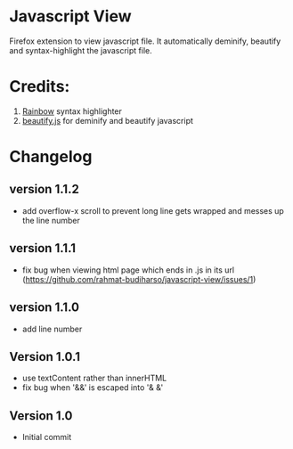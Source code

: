 # Javascript View

Firefox extension to view javascript file. It automatically deminify,
beautify and syntax-highlight the javascript file.

# Credits:
1. [Rainbow](http://craig.is/making/rainbows) syntax highlighter
2. [beautify.js](https://github.com/einars/js-beautify/blob/master/beautify.js)
for deminify and beautify javascript

# Changelog

## version 1.1.2
- add overflow-x scroll to prevent long line gets wrapped and messes up the line number

## version 1.1.1
- fix bug when viewing html page which ends in .js in its url (https://github.com/rahmat-budiharso/javascript-view/issues/1)

## version 1.1.0
- add line number

## Version 1.0.1
- use textContent rather than innerHTML
- fix bug when '&&' is escaped into '& &amp;'

## Version 1.0
- Initial commit
